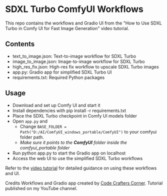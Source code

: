 # SDXL Turbo ComfyUI Workflows

This repo contains the workflows and Gradio UI from the "How to Use SDXL Turbo in Comfy UI for Fast Image Generation" video tutorial.

## Contents
- text_to_image.json: Text-to-image workflow for SDXL Turbo
- image_to_image.json: Image-to-image workflow for SDXL Turbo
- high_res_fix.json: High-res fix workflow to upscale SDXL Turbo images
- app.py: Gradio app for simplified SDXL Turbo UI
- requirements.txt: Required Python packages

## Usage
- Download and set up Comfy UI and start it
- Install dependencies with pip install -r requirements.txt
- Place the SDXL Turbo checkpoint in Comfy UI models folder
- Open `app.py` and 
    - Change `BASE_FOLDER = Path("D:/AI/ComfyUI_windows_portable/ComfyUI")` to your comfyui folder path.
    - *Make sure it points to the **ComfyUI** folder inside the comfyui_portable folder*
- Run python app.py to start the Gradio app on localhost
- Access the web UI to use the simplified SDXL Turbo workflows

Refer to the [video tutorial](https://youtu.be/FUjBB-2qEUM) for detailed guidance on using these workflows and UI.

Credits
Workflows and Gradio app created by [Code Crafters Corner](https://www.youtube.com/@CodeCraftersCorner). Tutorial published on my YouTube channel.

